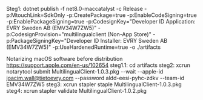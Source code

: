 Steg1:
dotnet publish -f net8.0-maccatalyst -c Release -p:MtouchLink=SdkOnly -p:CreatePackage=true -p:EnableCodeSigning=true -p:EnablePackageSigning=true -p:CodesignKey="Developer ID Application: EVRY Sweden AB (EMV34W7ZW5)" -p:CodesignProvision="multilingualclient (Non-App Store)" -p:PackageSigningKey="Developer ID Installer: EVRY Sweden AB (EMV34W7ZW5)" -p:UseHardenedRuntime=true  -o ./artifacts

Notarizing macOS software before distribution
https://support.apple.com/en-us/102654
steg1.1:
cd artifacts
steg2:
xcrun notarytool submit MultilingualClient-1.0.3.pkg --wait --apple-id joacim.wall@tietoevry.com --password aldd-eesi-pyhc-zdkv --team-id EMV34W7ZW5
steg3:
xcrun stapler staple MultilingualClient-1.0.3.pkg
steg4:
xcrun stapler validate MultilingualClient-1.0.2.pkg